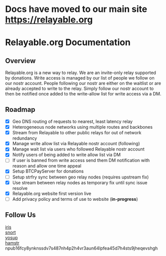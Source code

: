 # Docs have moved to our main site https://relayable.org


# Relayable.org Documentation

## Overview
Relayable.org is a new way to relay. We are an invite-only relay supported by donations. Write access is managed by our list of people we follow on our nostr account. People following our nostr are either on the waitlist or are already accepted to write to the relay. Simply follow our nostr account to then be notified once added to the write-allow list for write access via a DM.

## Roadmap
- [x] Geo DNS routing of requests to nearest, least latency relay 
- [x] Heterogeneous node networks using multiple routes and backbones
- [x] Stream from Relayable to other public relays for out of network redundancy
- [x] Manage write allow list via Relayable nostr account (following)
- [x] Manage wait list via users who followed Relayable nostr account
- [x] Notify users of being added to write allow list via DM 
- [ ] If user is banned from write access send them DM notification with reason and allow one time appeal
- [x] Setup BTCPayServer for donations 
- [ ] Setup strfry sync between geo relay nodes (requires upstream fix)
- [x] Use stream between relay nodes as temporary fix until sync issue resolve  
- [x] Relayable.org website first version live  
- [ ] Add privacy policy and terms of use to website (**in-progress**)  

## Follow Us
[iris](https://iris.to/relayable)  
[snort](https://snort.social/p/npub16fcy8ynknssdv7s487nh4p2h4vr3aun64lpfea45d7h4sts9jheqevshgh)  
[yosup](https://yosup.app/profile/d2704392769c20d67a153fa77a8557ab071ef27aafc29cf6b46faf582e0595f2)  
[hamstr](https://hamstr.to/profile/npub16fcy8ynknssdv7s487nh4p2h4vr3aun64lpfea45d7h4sts9jheqevshgh)  
npub16fcy8ynknssdv7s487nh4p2h4vr3aun64lpfea45d7h4sts9jheqevshgh

